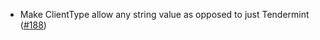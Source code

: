 - Make ClientType allow any string value as opposed to just Tendermint
  ([#188](https://github.com/cosmos/ibc-rs/issues/188))